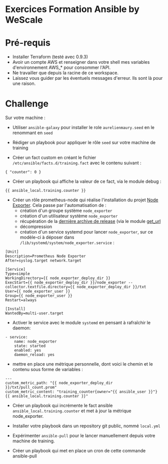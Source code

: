 # Exercices Formation Ansible by WeScale

# Pré-requis

* Installer Terraform (testé avec 0.9.3)
* Avoir un compte AWS et renseigner dans votre shell mes variables d'environnement AWS_* 
pour consommer l'API.
* Ne travailler que depuis la racine de ce workspace.
* Laissez vous guider par les éventuels messages d'erreur. Ils sont là pour une raison.

# Challenge

Sur votre machine :

* Utiliser `ansible-galaxy` pour installer le role `aurelienmaury.seed` en le renommant en `seed` 
 
* Rédiger un playbook pour appliquer le rôle `seed` sur votre machine de training

* Créer un fact custom en créant le fichier `/etc/ansible/facts.d/training.fact` avec le contenu suivant :
```
{ "counter": 0 }
```

* Créer un playbook qui affiche la valeur de ce fact, via le module debug : 
```
{{ ansible_local.training.counter }}
```

* Créer un rôle prometheus-node qui réalise l'installation du projet [Node Exporter](https://github.com/prometheus/node_exporter). 
Cela passe par l'automatisation de :
    * création d'un groupe système `node_exporter`
    * création d'un utilisateur système `node_exporter`
    * récupération de la [dernière archive de release](https://github.com/prometheus/node_exporter/releases/download/v0.15.2/node_exporter-0.15.2.linux-amd64.tar.gz) (via le module [get_url](http://docs.ansible.com/ansible/latest/modules/get_url_module.html)
    * décompression
    * création d'un service systemd pour lancer `node_exporter`, sur ce modèle-ci à déposer dans `/lib/systemd/system/node_exporter.service` :
```
[Unit]
Description=Prometheus Node Exporter
After=syslog.target network.target

[Service]
Type=simple
WorkingDirectory={{ node_exporter_deploy_dir }}
ExecStart={{ node_exporter_deploy_dir }}/node_exporter --collector.textfile.directory={{ node_exporter_deploy_dir }}/txt
User={{ node_exporter_user }}
Group={{ node_exporter_user }}
Restart=always

[Install]
WantedBy=multi-user.target
```
* Activer le service avec le module `systemd` en pensant à rafraîchir le daemon:
```
- service:
    name: node_exporter
    state: started
    enabled: yes
    daemon_reload: yes
```
* mettre en place une métrique personnelle, dont voici le chemin et le contenu sous forme de variables :
```
---
custom_metric_path: "{{ node_exporter_deploy_dir }}/txt/pull_count.prom"
custom_metric_content: "training_counter{owner="{{ ansible_user }}"} {{ ansible_local.training.counter }}"
```

* Créer un playbook qui incrémente le fact ansible `ansible_local.training.counter` et met à jour la métrique node_exporter.
 
* Installer votre playbook dans un repository git public, nommé `local.yml`

* Expérimenter `ansible-pull` pour le lancer manuellement depuis votre machine de training.

* Créer un playbook qui met en place un cron de cette commande ansible-pull
